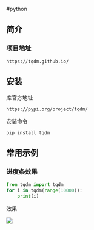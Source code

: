 #python 
## 简介

### 项目地址

```
https://tqdm.github.io/
```


## 安装

库官方地址

```
https://pypi.org/project/tqdm/
```

安装命令

```shell
pip install tqdm
```


## 常用示例

### 进度条效果

```python
from tqdm import tqdm
for i in tqdm(range(10000)):
    print(i)
```
效果

![](https://syske-pic-bed.oss-cn-hangzhou.aliyuncs.com/imgs/202403122333761.png)